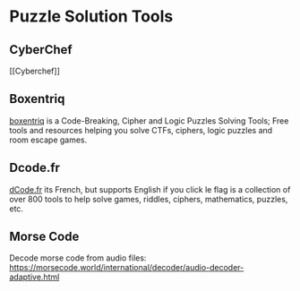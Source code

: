 # Puzzle Solution  Tools

## CyberChef

[[Cyberchef]]
 
## Boxentriq

[boxentriq](https://www.boxentriq.com/code-breaking/) is a Code-Breaking, Cipher and Logic Puzzles Solving Tools; Free tools and resources helping you solve CTFs, ciphers, logic puzzles and room escape games.

## Dcode.fr

[dCode.fr](https://www.dcode.fr/en) its French, but supports English if you click le flag is a collection of over 800 tools to help solve games, riddles, ciphers, mathematics, puzzles, etc.

## Morse Code
Decode morse code from audio files: https://morsecode.world/international/decoder/audio-decoder-adaptive.html